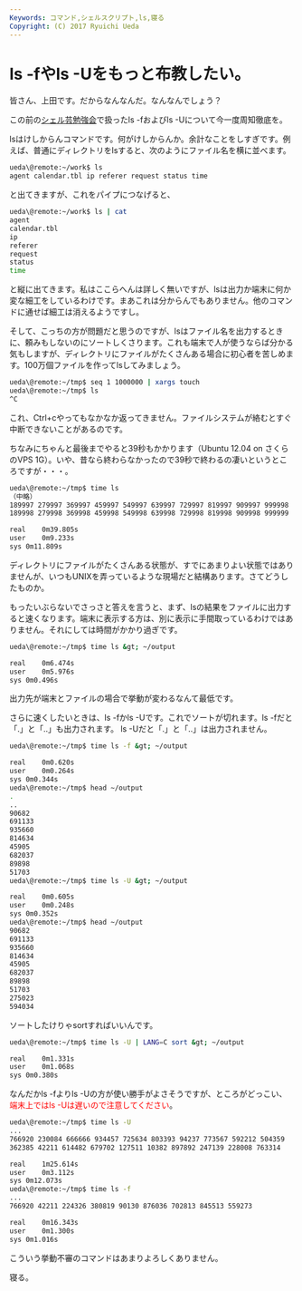```yaml
---
Keywords: コマンド,シェルスクリプト,ls,寝る
Copyright: (C) 2017 Ryuichi Ueda
---
```


# ls -fやls -Uをもっと布教したい。
皆さん、上田です。だからなんなんだ。なんなんでしょう？

この前の<a href="http://blog.ueda.asia/?page_id=684" title="シェル芸勉強会スライド一覧" target="_blank">シェル芸勉強会</a>で扱ったls -fおよびls -Uについて今一度周知徹底を。

lsはけしからんコマンドです。何がけしからんか。余計なことをしすぎです。例えば、普通にディレクトリをlsすると、次のようにファイル名を横に並べます。

```bash
ueda\@remote:~/work$ ls
agent calendar.tbl ip referer request status time
```

と出てきますが、これをパイプにつなげると、

```bash
ueda\@remote:~/work$ ls | cat
agent
calendar.tbl
ip
referer
request
status
time
```

と縦に出てきます。私はここらへんは詳しく無いですが、lsは出力か端末に何か変な細工をしているわけです。まあこれは分からんでもありません。他のコマンドに通せば細工は消えるようですし。

そして、こっちの方が問題だと思うのですが、lsはファイル名を出力するときに、頼みもしないのにソートしくさります。これも端末で人が使うならば分かる気もしますが、ディレクトリにファイルがたくさんある場合に初心者を苦しめます。100万個ファイルを作ってlsしてみましょう。

```bash
ueda\@remote:~/tmp$ seq 1 1000000 | xargs touch
ueda\@remote:~/tmp$ ls
^C

```

これ、Ctrl+cやってもなかなか返ってきません。ファイルシステムが絡むとすぐ中断できないことがあるのです。

ちなみにちゃんと最後までやると39秒もかかります（Ubuntu 12.04 on さくらのVPS 1G）。いや、昔なら終わらなかったので39秒で終わるの凄いというところですが・・・。

```bash
ueda\@remote:~/tmp$ time ls 
（中略）
189997 279997 369997 459997 549997 639997 729997 819997 909997 999998
189998 279998 369998 459998 549998 639998 729998 819998 909998 999999

real	0m39.805s
user	0m9.233s
sys	0m11.809s
```

ディレクトリにファイルがたくさんある状態が、すでにあまりよい状態ではありませんが、いつもUNIXを弄っているような現場だと結構あります。さてどうしたものか。

もったいぶらないでさっさと答えを言うと、まず、lsの結果をファイルに出力すると速くなります。端末に表示する方は、別に表示に手間取っているわけではありません。それにしては時間がかかり過ぎです。

```bash
ueda\@remote:~/tmp$ time ls &gt; ~/output

real	0m6.474s
user	0m5.976s
sys	0m0.496s
```

出力先が端末とファイルの場合で挙動が変わるなんて最低です。

さらに速くしたいときは、ls -fかls -Uです。これでソートが切れます。ls -fだと「.」と「..」も出力されます。
ls -Uだと「.」と「..」は出力されません。

```bash
ueda\@remote:~/tmp$ time ls -f &gt; ~/output

real	0m0.620s
user	0m0.264s
sys	0m0.344s
ueda\@remote:~/tmp$ head ~/output 
.
..
90682
691133
935660
814634
45905
682037
89898
51703
ueda\@remote:~/tmp$ time ls -U &gt; ~/output

real	0m0.605s
user	0m0.248s
sys	0m0.352s
ueda\@remote:~/tmp$ head ~/output
90682
691133
935660
814634
45905
682037
89898
51703
275023
594034
```

ソートしたけりゃsortすればいいんです。

```bash
ueda\@remote:~/tmp$ time ls -U | LANG=C sort &gt; ~/output

real	0m1.331s
user	0m1.068s
sys	0m0.380s
```

なんだかls -fよりls -Uの方が使い勝手がよさそうですが、ところがどっこい、<span style="color:red">端末上ではls -Uは遅いので注意してください</span>。

```bash
ueda\@remote:~/tmp$ time ls -U
...
766920 230084 666666 934457 725634 803393 94237 773567 592212 504359
362385 42211 614482 679702 127511 10382 897892 247139 228008 763314

real	1m25.614s
user	0m3.112s
sys	0m12.073s
ueda\@remote:~/tmp$ time ls -f
...
766920 42211 224326 380819 90130 876036 702813 845513 559273

real	0m16.343s
user	0m1.300s
sys	0m1.016s
```

こういう挙動不審のコマンドはあまりよろしくありません。


寝る。
